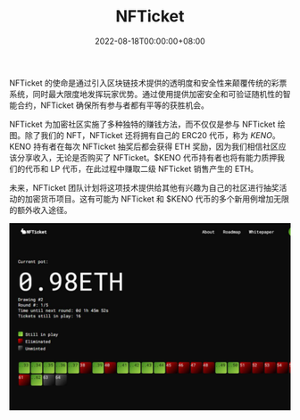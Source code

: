 ﻿---
title: "NFTicket"
description: "NFTicket 是一个公正的、自主的彩票系统，它引入了淘汰赛和二级市场以更高的价格出售活跃的彩票。"
date: 2022-08-18T00:00:00+08:00
lastmod: 2022-08-18T00:00:00+08:00
draft: false
authors: ["浮尘"]
featuredImage: "nfticket.png"
tags: ["Gambling","NFTicket"]
categories: ["nfts"]
nfts: ["Gambling"]
blockchain: "ETH"
website: "https://www.nfticket.finance/"
twitter: "https://twitter.com/nfticketfinance"
discord: "https://discord.com/invite/cWsacjMZFY"
telegram: "https://t.me/nfticketportal"
github: ""
youtube: "https://www.youtube.com/channel/UCpW9F9QkjQ-SHSX71d0TIBw"
twitch: ""
facebook: ""
instagram: ""
reddit: ""
medium: ""
steam: ""
gitbook: ""
googleplay: ""
appstore: ""
status: "Live"
weight: 
lightgallery: true
toc: true
pinned: false
recommend: false
recommend1: false
---
NFTicket 的使命是通过引入区块链技术提供的透明度和安全性来颠覆传统的彩票系统，同时最大限度地发挥玩家优势。通过使用提供加密安全和可验证随机性的智能合约，NFTicket 确保所有参与者都有平等的获胜机会。

NFTicket 为加密社区实施了多种独特的赚钱方法，而不仅仅是参与 NFTicket 绘图。除了我们的 NFT，NFTicket 还将拥有自己的 ERC20 代币，称为 $KENO。$KENO 持有者在每次 NFTicket 抽奖后都会获得 ETH 奖励，因为我们相信社区应该分享收入，无论是否购买了 NFTicket。$KENO 代币持有者也将有能力质押我们的代币和 LP 代币，在此过程中赚取二级 NFTicket 销售产生的 ETH。

未来，NFTicket 团队计划将这项技术提供给其他有兴趣为自己的社区进行抽奖活动的加密货币项目。这有可能为 NFTicket 和 $KENO 代币的多个新用例增加无限的额外收入途径。

![1](0651684684613.png)

